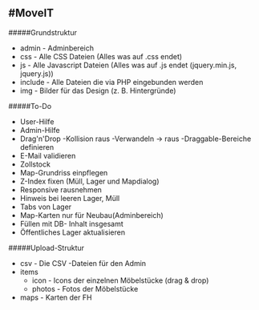 #MoveIT
---
#####Grundstruktur
- admin - Adminbereich
- css - Alle CSS Dateien (Alles was auf .css endet)
- js - Alle Javascript Dateien (Alles was auf .js endet (jquery.min.js, jquery.js))
- include - Alle Dateien die via PHP eingebunden werden
- img - Bilder für das Design (z. B. Hintergründe)


#####To-Do
- User-Hilfe
- Admin-Hilfe
- Drag'n'Drop
    -Kollision raus
    -Verwandeln -> raus
    -Draggable-Bereiche definieren
- E-Mail validieren
- Zollstock
- Map-Grundriss einpflegen
- Z-Index fixen (Müll, Lager und Mapdialog)
- Responsive rausnehmen
- Hinweis bei leeren Lager, Müll
- Tabs von Lager
- Map-Karten nur für Neubau(Adminbereich)
- Füllen mit DB- Inhalt insgesamt
- Öffentliches Lager aktualisieren

#####Upload-Struktur
 - csv   - Die CSV -Dateien für den Admin
 - items
   - icon   - Icons der einzelnen Möbelstücke (drag & drop)
   - photos - Fotos der Möbelstücke
 - maps  - Karten der FH